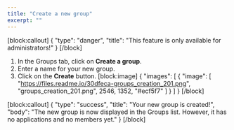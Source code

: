```yaml
---
title: "Create a new group"
excerpt: ""
---
```

[block:callout]
{
  "type": "danger",
  "title": "This feature is only available for administrators!"
}
[/block]
1. In the Groups tab, click on **Create a group**.
2. Enter a name for your new group.
3. Click on the **Create** button. 
[block:image]
{
  "images": [
    {
      "image": [
        "https://files.readme.io/30dfeca-groups_creation_201.png",
        "groups_creation_201.png",
        2546,
        1352,
        "#ecf5f7"
      ]
    }
  ]
}
[/block]

[block:callout]
{
  "type": "success",
  "title": "Your new group is created!",
  "body": "The new group is now displayed in the Groups list. However, it has no applications and no members yet."
}
[/block]